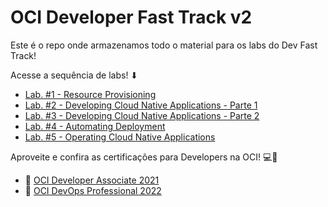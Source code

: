 # OCI Developer Fast Track v2
Este é o repo onde armazenamos todo o material para os labs do Dev Fast Track!

Acesse a sequência de labs! ⬇

- [Lab. #1 - Resource Provisioning](/Lab.%20%231%20-%20Resource%20Provisioning)
- [Lab. #2 - Developing Cloud Native Applications - Parte 1](Lab.%20%232%20-%20Developing%20Cloud%20Native%20Applications%20-%20Parte%201)
- [Lab. #3 - Developing Cloud Native Applications - Parte 2](/Lab.%20%233%20-%20Developing%20Cloud%20Native%20Applications%20-%20Parte%202)
- [Lab. #4 - Automating Deployment](/Lab.%20%234%20-%20Automating%20Deployment)
- [Lab. #5 - Operating Cloud Native Applications](/Lab.%20%235%20-%20Operating%20Cloud%20Native%20Applications)

Aproveite e confira as certificações para Developers na OCI! 💻🚀
- 🏅 [OCI Developer Associate 2021](https://mylearn.oracle.com/learning-path/become-an-oci-developer-associate/35644/102197)
- 🏅 [OCI DevOps Professional 2022](https://mylearn.oracle.com/learning-path/become-an-oci-devops-professional/35644/105156)
